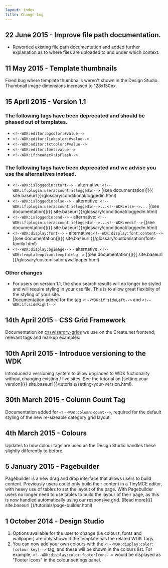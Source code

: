 ```yaml
---
layout: index
title: Change Log
---
```


## 22 June 2015 - Improve file path documentation.

* Reworded existing file path documentation and added further explanation as to where files are uploaded to and under which context.

## 11 May 2015 - Template thumbnails
Fixed bug where template thumbnails weren't shown in the Design Studio. 
Thumbnail image dimensions increased to 128x150px.

## 15 April 2015 - Version 1.1

### The following tags have been deprecated and should be phased out of templates.

- `<!--WDK:editor:bgcolor:#value-->`
- `<!--WDK:editor:linkcolor:#value-->`
- `<!--WDK:editor:txtcolor:#value-->`
- `<!--WDK:editor:font:value-->`
- `<!--WDK:if:headerX:isFlash-->`

### The following tags have been deprecated and we advise you use the alternatives instead.

- `<!--WDK:isloggedin:start-->` - alternative: `<!--WDK:if:plugin:useraccount:isloggedin-->`  [(see documentation)]({{ site.baseurl }}/glossary/conditional/loggedin.html)
- `<!--WDK:isloggedin:else-->` - alternative: `<!--WDK:if:plugin:useraccount:isloggedin-->...<!--WDK:else-->...`  [(see documentation)]({{ site.baseurl }}/glossary/conditional/loggedin.html)
- `<!--WDK:isloggedin:end-->` -  alternative: `<!--WDK:if:plugin:useraccount:isloggedin-->...<!--WDK:endif-->`  [(see documentation)]({{ site.baseurl }}/glossary/conditional/loggedin.html)
- `<!--WDK:display:font-->` - alternative: `<!--WDK:display:font:content-->` [(see documentation)]({{ site.baseurl }}/glossary/customisation/font-family.html)
- `<!--WDK:display:bgimage-->` - alternative: `<!--WDK:templateoption:templatebg-->` [(see documentation)]({{ site.baseurl }}/glossary/customisation/wallpaper.html)

### Other changes

- For users on version 1.1, the shop search results will no longer be styled and will require styling in your css file. This is to allow great flexibilty of the styling of your site.
- Documentation added for the tag `<!--WDK:if:sideLeft-->` and `<!--WDK:if:sideRight-->`

## 14th April 2015 - CSS Grid Framework
Documentation on [csswizardry-grids](https://github.com/csswizardry/csswizardry-grids) we use on the Create.net frontend, relevant tags and markup examples.

## 10th April 2015 - Introduce versioning to the WDK
Introduced a versioning system to allow upgrades to WDK fuctionality without changing existing / live sites. See the tutorial on [setting your version]({{ site.baseurl }}/tutorials/setting-your-version.html).

## 30th March 2015 - Column Count Tag
Documentation added for `<!--WDK:column:count-->`, required for the default styling of the new re-sizeable category grid layout.

## 4th March 2015 - Colours
Updates to how colour tags are used as the Design Studio handles these slightly differently to before.

## 5 January 2015 - Pagebuilder
Pagebuilder is a new drag and drop interface that allows users to build content. Previously users could only build their content in a TinyMCE editor, with heavy use of tables to set the layout of the page. With Pagebuilder users no longer need to use tables to build the layour of their page, as this is now handled automatically using our responsive grid. 
[Read more]({{ site.baseurl }}/tutorials/page-builder.html)

## 1 October 2014 - Design Studio
1. Options available for the user to change (i.e colours, fonts and wallpaper) are only shown if the template has the related WDK Tags.
2. You can now add your own colours with the `<!--WDK:display:color:[colour key]-->` tag, and these will be shown in the colours list. For example, `<!--WDK:display:color:footerIcons-->` would be displayed as "Footer Icons" in the colour settings panel.
